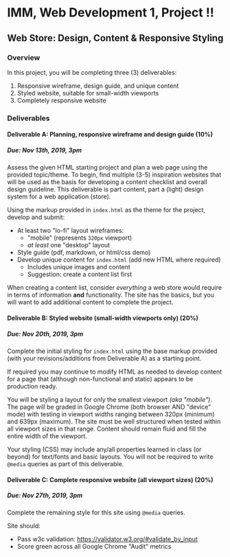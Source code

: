 # IMM, Web Development 1, Project !!
## Web Store: Design, Content & Responsive Styling

### Overview

In this project, you will be completing three (3) deliverables:

1. Responsive wireframe, design guide, and unique content
2. Styled website, suitable for small-width viewports
3. Completely responsive website


### Deliverables

#### Deliverable A: Planning, responsive wireframe and design guide (10%)
##### Due: Nov 13th, 2019, 3pm

Assess the given HTML starting project and plan a web page using the provided topic/theme. To begin, find multiple (3-5) inspiration websites that will be used as the basis for developing a content checklist and overall design guideline. This deliverable is part content, part a (light) design system for a web application (store).

Using the markup provided in `index.html` as the theme for the project, develop and submit:
- At least two "lo-fi" layout wireframes:
  - "mobile" (represents `320px` viewport)
  - *at least* one "desktop" layout
- Style guide (pdf, markdown, or html/css demo)
- Develop unique content for `index.html` (add new HTML where required)
  - Includes unique images and content
  - Suggestion: create a content list first

When creating a content list, consider *everything* a web store would require in terms of information **and** functionality. The site has the basics, but you will want to add additional content to complete the project.


#### Deliverable B: Styled website (small-width viewports only) (20%)
##### Due: Nov 20th, 2019, 3pm

Complete the initial styling for `index.html` using the base markup provided (with your revisions/additions from Deliverable A) as a starting point.

If required you may continue to modify HTML as needed to develop content for a page that (although non-functional and static) appears to be production ready.

You will be styling a layout for only the smallest viewport *(aka "mobile")*. The page will be graded in Google Chrome (both browser AND "device" mode) with testing in viewport widths ranging between 320px (minimum) and 639px (maximum). The site must be well structured when tested within all viewport sizes in that range. Content should remain fluid and fill the entire width of the viewport. 

Your styling (CSS) may include any/all properties learned in class (or beyond) for text/fonts and basic layouts. You will not be required to write `@media` queries as part of this deliverable.


#### Deliverable C: Complete responsive website (all viewport sizes) (20%)
##### Due: Nov 27th, 2019, 3pm

Complete the remaining style for this site using `@media` queries.

Site should:
- Pass w3c validation: <https://validator.w3.org/#validate_by_input>
- Score green across all Google Chrome "Audit" metrics
